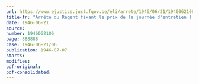 ```yaml
---
url: https://www.ejustice.just.fgov.be/eli/arrete/1946/06/21/1946062106/justel
title-fr: "Arrêté du Régent fixant le prix de la journée d'entretien ( années 1945 et 1946 ) dans les sanatoria, etc."
date: 1946-06-21
source:
number: 1946062106
page: 888888
case: 1946-06-21/06
publication: 1946-07-07
starts:
modifies:
pdf-original:
pdf-consolidated:
---
```


